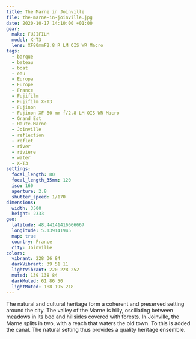 ```yaml
---
title: The Marne in Joinville
file: the-marne-in-joinville.jpg
date: 2020-10-17 14:10:00 +01:00
gear:
  make: FUJIFILM
  model: X-T3
  lens: XF80mmF2.8 R LM OIS WR Macro
tags:
  - barque
  - bateau
  - boat
  - eau
  - Europa
  - Europe
  - France
  - Fujifilm
  - Fujifilm X-T3
  - Fujinon
  - Fujinon XF 80 mm f/2.8 LM OIS WR Macro
  - Grand Est
  - Haute-Marne
  - Joinville
  - reflection
  - reflet
  - river
  - rivière
  - water
  - X-T3
settings:
  focal_length: 80
  focal_length_35mm: 120
  iso: 160
  aperture: 2.8
  shutter_speed: 1/170
dimensions:
  width: 3500
  height: 2333
geo:
  latitude: 48.44141416666667
  longitude: 5.139141945
  map: true
  country: France
  city: Joinville
colors:
  vibrant: 228 36 84
  darkVibrant: 39 51 11
  lightVibrant: 220 228 252
  muted: 139 138 84
  darkMuted: 61 86 50
  lightMuted: 188 195 218
---
```


The natural and cultural heritage form a coherent and preserved setting around the city. The valley of the Marne is hilly, oscillating between meadows in its bed and hillsides covered with forests. In Joinville, the Marne splits in two, with a reach that waters the old town. To this is added the canal. The natural setting thus provides a quality heritage ensemble.
